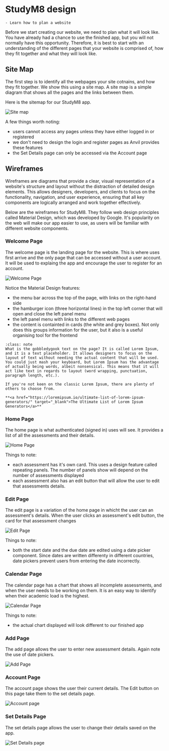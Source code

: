 # StudyM8 design

```{topic} In this tutorial you will:
- Learn how to plan a website
```

Before we start creating our website, we need to plan what it will look like. You have already had a chance to use the finished app, but you will not normally have this opportunity. Therefore, it is best to start with an understanding of the different pages that your website is comprised of, how they fit together and what they will look like.

## Site Map

The first step is to identify all the webpages your site cotnains, and how they fit together. We show this using a site map. A site map is a simple diagram that shows all the pages and the links between them.

Here is the sitemap for our StudyM8 app.

![Site map](./assets/img/03/site_map.png)

A few things worth noting:

- users cannot access any pages unless they have either logged in or registered
- we don't need to design the login and register pages as Anvil provides these features
- the Set Details page can only be accessed via the Account page

## Wireframes

Wireframes are diagrams that provide a clear, visual representation of a website's structure and layout without the distraction of detailed design elements. This allows designers, developers, and clients to focus on the functionality, navigation, and user experience, ensuring that all key components are logically arranged and work together effectively.

Below are the wireframes for StudyM8. They follow web design principles called Material Design, which was developed by Google. It's popularity on the web will make our app easier to use, as users will be familiar with different website components.

### Welcome Page

The welcome page is the landing page for the website. This is where uses first arrive and the only page that can be accessed without a user account. It will be used to explaing the app and encourage the user to register for an account.

![Welcome Page](./assets/img/03/wireframe_welcome.png)

Notice the Material Design features:

- the menu bar across the top of the page, with links on the right-hand side
- the hamburger icon (three horizontal lines) in the top left corner that will open and close the left panel menu
- the left panel menu with links to the different web pages
- the content is containted in cards (the white and grey boxes). Not only does this groups information for the user, but it also is a useful organising tool for the frontend

```{admonition} Lorem Ipsum
:class: note
What is the gobbledygook text on the page? It is called Lorem Ipsum, and it is a text placeholder. It allows designers to focus on the layout of text without needing the actual content that will be used. You could just mash your keyboard, but Lorem Ipsum has the advantage of actually being words, albeit nonsensical. This means that it will act like text in regards to layout (word wrapping, punctuation, paragraph length, etc.).

If you're not keen on the classic Lorem Ipsum, there are plenty of others to choose from.

**<a href="https://loremipsum.io/ultimate-list-of-lorem-ipsum-generators/" target="_blank">The Ultimate List of Lorem Ipsum Generators</a>**
```

### Home Page

The home page is what authenticated (signed in) uses will see. It provides a list of all the assessments and their details.

![Home Page](./assets/img/03/wireframe_home.png)

Things to note:

- each assessment has it's own card. This uses a design feature called repeating panels. The number of panels show will depend on the number of assessments displayed
- each assessment also has an edit button that will allow the user to edit that assessments details.

### Edit Page

The edit page is a variation of the home page in whicht the user can an assessment's details. When the user clicks an assessment's edit button, the card for that assessment changes

![Edit Page](./assets/img/03/wireframe_home_edit.png)

Things to note:

- both the start date and the due date are edited using a date picker component. Since dates are written differenty in different countries, date pickers prevent users from entering the date incorrectly.

### Calendar Page

The calendar page has a chart that shows all incomplete assessments, and when the user needs to be working on them. It is an easy way to identify when their academic load is the highest.

![Calendar Page](./assets/img/03/wireframe_calendar.png)

Things to note:

- the actual chart displayed will look different to our finished app

### Add Page

The add page allows the user to enter new assessment details. Again note the use of date pickers.

![Add Page](./assets/img/03/wireframe_add.png)

### Account Page

The account page shows the user their current details. The Edit button on this page take them to the set details page.

![Account page](./assets/img/03/wireframe_account.png)

### Set Details Page

The set details page allows the user to change their details saved on the app.

![Set Details page](./assets/img/03/wireframe_set_details.png)

